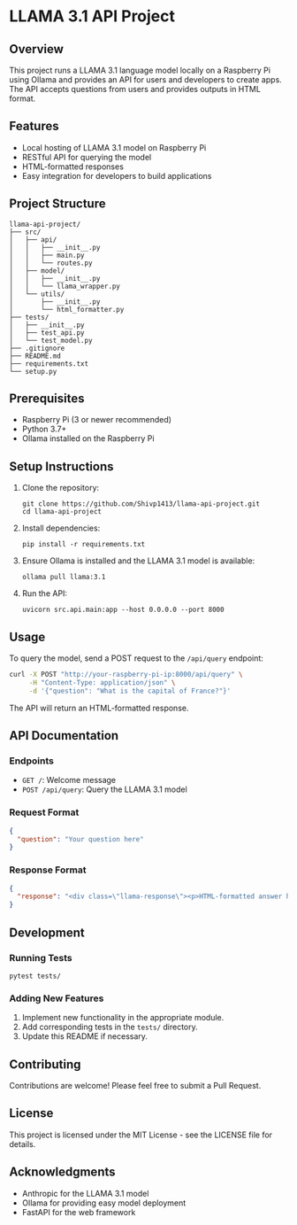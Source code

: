 # LLAMA 3.1 API Project

## Overview

This project runs a LLAMA 3.1 language model locally on a Raspberry Pi using Ollama and provides an API for users and developers to create apps. The API accepts questions from users and provides outputs in HTML format.

## Features

- Local hosting of LLAMA 3.1 model on Raspberry Pi
- RESTful API for querying the model
- HTML-formatted responses
- Easy integration for developers to build applications

## Project Structure

```
llama-api-project/
├── src/
│   ├── api/
│   │   ├── __init__.py
│   │   ├── main.py
│   │   └── routes.py
│   ├── model/
│   │   ├── __init__.py
│   │   └── llama_wrapper.py
│   └── utils/
│       ├── __init__.py
│       └── html_formatter.py
├── tests/
│   ├── __init__.py
│   ├── test_api.py
│   └── test_model.py
├── .gitignore
├── README.md
├── requirements.txt
└── setup.py
```

## Prerequisites

- Raspberry Pi (3 or newer recommended)
- Python 3.7+
- Ollama installed on the Raspberry Pi

## Setup Instructions

1. Clone the repository:
   ```
   git clone https://github.com/Shivp1413/llama-api-project.git
   cd llama-api-project
   ```

2. Install dependencies:
   ```
   pip install -r requirements.txt
   ```

3. Ensure Ollama is installed and the LLAMA 3.1 model is available:
   ```
   ollama pull llama:3.1
   ```

4. Run the API:
   ```
   uvicorn src.api.main:app --host 0.0.0.0 --port 8000
   ```

## Usage

To query the model, send a POST request to the `/api/query` endpoint:

```bash
curl -X POST "http://your-raspberry-pi-ip:8000/api/query" \
     -H "Content-Type: application/json" \
     -d '{"question": "What is the capital of France?"}'
```

The API will return an HTML-formatted response.

## API Documentation

### Endpoints

- `GET /`: Welcome message
- `POST /api/query`: Query the LLAMA 3.1 model

### Request Format

```json
{
  "question": "Your question here"
}
```

### Response Format

```json
{
  "response": "<div class=\"llama-response\"><p>HTML-formatted answer here</p></div>"
}
```

## Development

### Running Tests

```
pytest tests/
```

### Adding New Features

1. Implement new functionality in the appropriate module.
2. Add corresponding tests in the `tests/` directory.
3. Update this README if necessary.

## Contributing

Contributions are welcome! Please feel free to submit a Pull Request.

## License

This project is licensed under the MIT License - see the LICENSE file for details.

## Acknowledgments

- Anthropic for the LLAMA 3.1 model
- Ollama for providing easy model deployment
- FastAPI for the web framework

